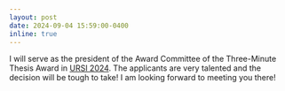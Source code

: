 ```yaml
---
layout: post
date: 2024-09-04 15:59:00-0400
inline: true
---
```


I will serve as the president of the Award Committee of the Three-Minute Thesis Award in [URSI 2024](https://www.conftool.net/ursi2024/index.php?page=browseSessions&print=export&ismobile=false&form_session=227). The applicants are very talented and the decision will be tough to take! I am looking forward to meeting you there!
